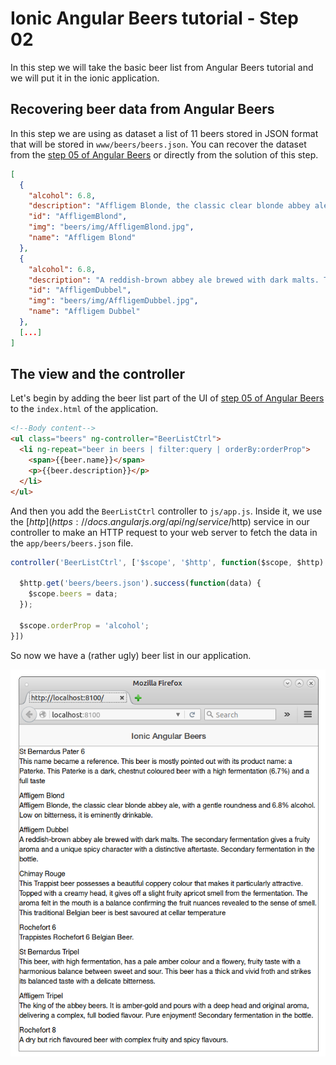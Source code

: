 #  Ionic Angular Beers tutorial - Step 02

In this step we will take the basic beer list from Angular Beers tutorial and we will put it in the ionic application.


## Recovering beer data from Angular Beers

In this step we are using as dataset a list of 11 beers stored in JSON format that will be stored in `www/beers/beers.json`.
You can recover the dataset from the [step 05 of Angular Beers](https://github.com/LostInBrittany/angular-beers/tree/master/step-05) or directly from the solution of this step.

```JSON
[
  {
    "alcohol": 6.8,
    "description": "Affligem Blonde, the classic clear blonde abbey ale, with a gentle roundness and 6.8% alcohol. Low on bitterness, it is eminently drinkable.",
    "id": "AffligemBlond",
    "img": "beers/img/AffligemBlond.jpg",
    "name": "Affligem Blond"
  },
  {
    "alcohol": 6.8,
    "description": "A reddish-brown abbey ale brewed with dark malts. The secondary fermentation gives a fruity aroma and a unique spicy character with a distinctive aftertaste. Secondary fermentation in the bottle.",
    "id": "AffligemDubbel",
    "img": "beers/img/AffligemDubbel.jpg",
    "name": "Affligem Dubbel"
  },
  [...]
]
```

## The view and the controller

Let's begin by adding the beer list part of the UI of [step 05 of Angular Beers](https://github.com/LostInBrittany/angular-beers/tree/master/step-05) to the `index.html` of the application.

```html
<!--Body content-->
<ul class="beers" ng-controller="BeerListCtrl">
  <li ng-repeat="beer in beers | filter:query | orderBy:orderProp">
    <span>{{beer.name}}</span>
    <p>{{beer.description}}</p>
  </li>
</ul>
```

And then you add the `BeerListCtrl` controller to `js/app.js`. Inside it, we use the [$http](https://docs.angularjs.org/api/ng/service/$http) service in our controller to make an HTTP request to your web server to fetch the data in the `app/beers/beers.json` file.

```javascript
controller('BeerListCtrl', ['$scope', '$http', function($scope, $http) {

  $http.get('beers/beers.json').success(function(data) {
    $scope.beers = data;
  });

  $scope.orderProp = 'alcohol';
}])
```

So now we have a (rather ugly) beer list in our application.

![Ugly beer list](../img/step-02-01.png)

